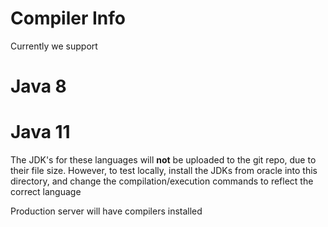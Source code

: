 # Compiler Info

Currently we support

# Java 8
# Java 11

The JDK's for these languages will **not** be uploaded to the git repo, due to their file size. However, to test locally,
install the JDKs from oracle into this directory, and change the compilation/execution commands to reflect the correct language

Production server will have compilers installed